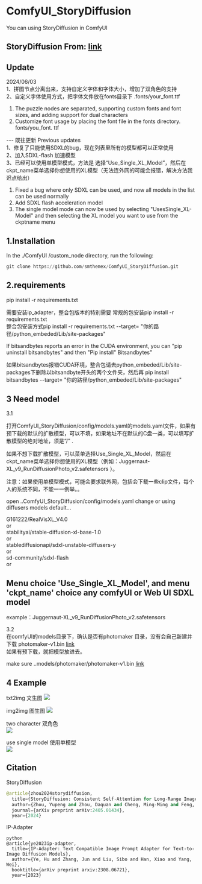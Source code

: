 # ComfyUI_StoryDiffusion
You can using StoryDiffusion in ComfyUI 

StoryDiffusion  From: [link](https://github.com/HVision-NKU/StoryDiffusion)
----

Update
----
2024/06/03   
1、拼图节点分离出来，支持自定义字体和字体大小，增加了双角色的支持   
2、自定义字体使用方式，把字体文件放在fonts目录下 .fonts/your_font.ttf   

1. The puzzle nodes are separated, supporting custom fonts and font sizes, and adding support for dual characters   
2. Customize font usage by placing the font file in the fonts directory. fonts/you_font. ttf   

--- 既往更新 Previous updates   
1、修复了只能使用SDXL的bug，现在列表里所有的模型都可以正常使用  
2、加入SDXL-flash 加速模型  
3、已经可以使用单模型模式，方法是 选择“Use_Single_XL_Model”，然后在ckpt_name菜单选择你想使用的XL模型（无法连外网的可能会报错，解决方法我迟点给出）   

1. Fixed a bug where only SDXL can be used, and now all models in the list can be used normally  
2. Add SDXL flash acceleration model   
3. The single model mode can now be used by selecting "UsesSingle_XL-Model" and then selecting the XL model you want to use from the ckptname menu   


1.Installation
-----
  In the ./ComfyUI /custom_node directory, run the following:   
  
  ``` python 
  git clone https://github.com/smthemex/ComfyUI_StoryDiffusion.git   
  ```

  
2.requirements  
----
pip install -r requirements.txt

需要安装ip_adapter，整合包版本的特别需要  常规的包安装pip install -r requirements.txt  
整合包安装方式pip install -r requirements.txt --target= "你的路径/python_embeded/Lib/site-packages"   

If bitsandbytes reports an error in the CUDA environment, you can "pip uninstall bitsandbytes"  and  then  "Pip install" Bitsandbytes"   

如果bitsandbytes报错CUDA环境，整合包请去python_embeded/Lib/site-packages下删除以bitsandbyte开头的两个文件夹，然后再 pip install  bitsandbytes --target= "你的路径/python_embeded/Lib/site-packages"   


   
3 Need  model 
----
3.1  

打开ComfyUI_StoryDiffusion/config/models.yaml的models.yaml文件，如果有预下载的默认的扩散模型，可以不填，如果地址不在默认的C盘一类，可以填写扩散模型的绝对地址，须是“/” .  

如果不想下载扩散模型，可以菜单选择Use_Single_XL_Model，然后在ckpt_name菜单选择你想使用的XL模型（例如：Juggernaut-XL_v9_RunDiffusionPhoto_v2.safetensors  ）。   

注意：如果使用单模型模式，可能会要求联外网，包括会下载一些clip文件，每个人的系统不同，不能一一例举。。

open ..ComfyUI_StoryDiffusion/config/models.yaml change or using diffusers models default...  

G161222/RealVisXL_V4.0   
or  
stabilityai/stable-diffusion-xl-base-1.0   
or  
stablediffusionapi/sdxl-unstable-diffusers-y   
or  
sd-community/sdxl-flash   
or 

Menu  choice 'Use_Single_XL_Model', and menu 'ckpt_name' choice any comfyUI or Web UI SDXL model    
---
example：Juggernaut-XL_v9_RunDiffusionPhoto_v2.safetensors  

3.2  
在comfyUI的models目录下，确认是否有photomaker 目录，没有会自己新建并下载 photomaker-v1.bin   [link](https://huggingface.co/TencentARC/PhotoMaker/tree/main)   
如果有预下载，就把模型放进去。  

 make sure ..models/photomaker/photomaker-v1.bin    [link](https://huggingface.co/TencentARC/PhotoMaker/tree/main)     

4 Example
----
txt2img 文生图
![](https://github.com/smthemex/ComfyUI_StoryDiffusion/blob/main/examples/txt2img.png)

img2img 图生图
![](https://github.com/smthemex/ComfyUI_StoryDiffusion/blob/main/examples/img2img.png)

two character  双角色   
![](https://github.com/smthemex/ComfyUI_StoryDiffusion/blob/main/examples/2character.png)

use single model  使用单模型  
![](https://github.com/smthemex/ComfyUI_StoryDiffusion/blob/main/examples/use_single_model.png)


Citation
------

StoryDiffusion
``` python  
@article{zhou2024storydiffusion,
  title={StoryDiffusion: Consistent Self-Attention for Long-Range Image and Video Generation},
  author={Zhou, Yupeng and Zhou, Daquan and Cheng, Ming-Ming and Feng, Jiashi and Hou, Qibin},
  journal={arXiv preprint arXiv:2405.01434},
  year={2024}

```
IP-Adapter
```
python  
@article{ye2023ip-adapter,
  title={IP-Adapter: Text Compatible Image Prompt Adapter for Text-to-Image Diffusion Models},
  author={Ye, Hu and Zhang, Jun and Liu, Sibo and Han, Xiao and Yang, Wei},
  booktitle={arXiv preprint arxiv:2308.06721},
  year={2023}


